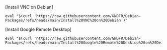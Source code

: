 [Install VNC on Debian]
```
eval "$(curl 'https://raw.githubusercontent.com/GNDFR/Debian-Packages/refs/heads/main/Install%20VNC%20on%20Debian')"
```
[Install Google Remote Desktop]
```
eval "$(curl 'https://raw.githubusercontent.com/GNDFR/Debian-Packages/refs/heads/main/Install%20Google%20Remote%20Desktop%20on%20Deian')"
```

